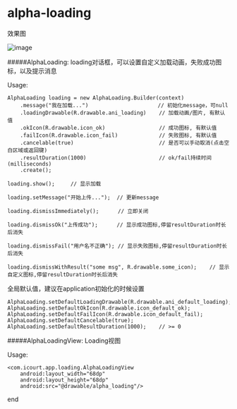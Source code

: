 # alpha-loading


效果图

![image](https://github.com/icourt-android/alpha-loading/raw/master/snapshot/loading.gif)

#####AlphaLoading: loading对话框，可以设置自定义加载动画，失败成功图标，以及提示消息

Usage:
```
AlphaLoading loading = new AlphaLoading.Builder(context)
    .message("我在加载...")                      // 初始化message，可null
    .loadingDrawable(R.drawable.ani_loading)    // 加载动画/图片, 有默认值
    .okIcon(R.drawable.icon_ok)                 // 成功图标, 有默认值
    .failIcon(R.drawable.icon_fail)             // 失败图标, 有默认值
    .cancelable(true)                           // 是否可以手动取消(点击空白区域或返回键)
    .resultDuration(1000)                       // ok/fail持续时间(milliseconds)
    .create();

loading.show();     // 显示加载

loading.setMessage("开始上传...");  // 更新message

loading.dismissImmediately();      // 立即关闭

loading.dismissOk("上传成功");      // 显示成功图标,停留resultDuration时长后消失

loading.dismissFail("用户名不正确"); // 显示失败图标,停留resultDuration时长后消失

loading.dismissWithResult("some msg", R.drawable.some_icon);    // 显示自定义图标,停留resultDuration时长后消失

```

全局默认值，建议在application初始化的时候设置
```
AlphaLoading.setDefaultLoadingDrawable(R.drawable.ani_default_loading);
AlphaLoading.setDefaultOkIcon(R.drawable.icon_default_ok);
AlphaLoading.setDefaultFailIcon(R.drawable.icon_default_fail);
AlphaLoading.setDefaultCancelable(true);
AlphaLoading.setDefaultResultDuration(1000);    // >= 0
```

#####AlphaLoadingView: Loading视图 

Usage:
```
<com.icourt.app.loading.AlphaLoadingView
    android:layout_width="68dp"
    android:layout_height="68dp"
    android:src="@drawable/alpha_loading"/>
```

end